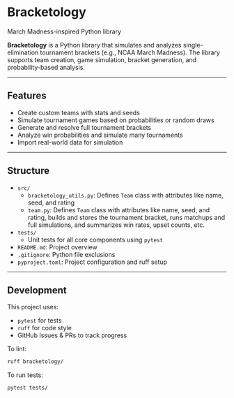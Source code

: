 # Bracketology
March Madness-inspired Python library

**Bracketology** is a Python library that simulates and analyzes single-elimination tournament brackets (e.g., NCAA March Madness). The library supports team creation, game simulation, bracket generation, and probability-based analysis.

---

## Features

- Create custom teams with stats and seeds
- Simulate tournament games based on probabilities or random draws
- Generate and resolve full tournament brackets
- Analyze win probabilities and simulate many tournaments
- Import real-world data for simulation

---

## Structure

- `src/`
  - `bracketology_utils.py`: Defines `Team` class with attributes like name, seed, and rating
  - `team.py`: Defines `Team` class with attributes like name, seed, and rating, builds and stores the tournament bracket, runs matchups and full simulations, and summarizes win rates, upset counts, etc.
- `tests/`
  - Unit tests for all core components using `pytest`
- `README.md`: Project overview
- `.gitignore`: Python file exclusions
- `pyproject.toml`: Project configuration and ruff setup

---

## Development

This project uses:

- `pytest` for tests
- `ruff` for code style
- GitHub Issues & PRs to track progress

To lint: 

```bash
ruff bracketology/
```

To run tests:

```bash
pytest tests/
```


